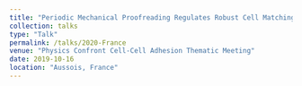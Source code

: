 ```yaml
---
title: "Periodic Mechanical Proofreading Regulates Robust Cell Matching"
collection: talks
type: "Talk"
permalink: /talks/2020-France
venue: "Physics Confront Cell-Cell Adhesion Thematic Meeting"
date: 2019-10-16
location: "Aussois, France"
---
```


